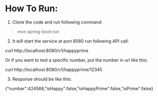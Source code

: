 # How To Run: 

1. Clone the code and run following command: 

>mvn spring-boot:run

2. It will start the service at port 8080 run following API call: 

curl http://localhost:8080/v1/happyprime

Or if you want to test a specific number, put the number in url like this: 

curl http://localhost:8080/v1/happyprime/12345

3. Response should be like this: 

{"number":424568,"isHappy":false,"isHappyPrime":false,"isPrime":false}
